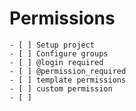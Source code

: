 # Permissions

    - [ ] Setup project
    - [ ] Configure groups
    - [ ] @login required
    - [ ] @permission_required
    - [ ] template permissions
    - [ ] custom permission
    - [ ]

